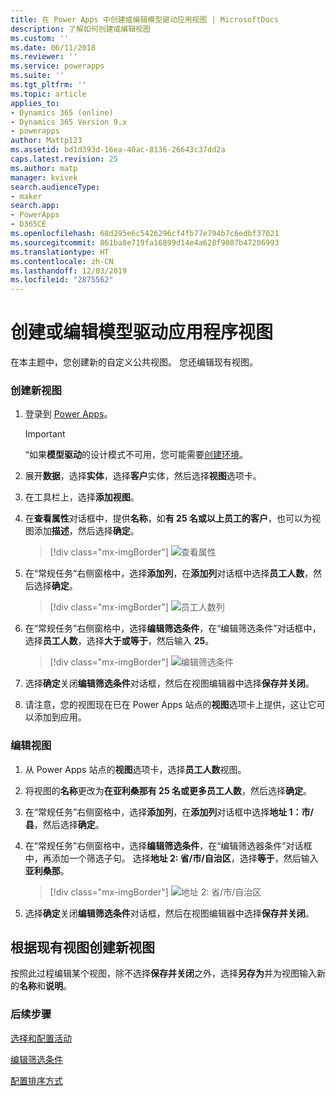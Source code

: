 ```yaml
---
title: 在 Power Apps 中创建或编辑模型驱动应用视图 | MicrosoftDocs
description: 了解如何创建或编辑视图
ms.custom: ''
ms.date: 06/11/2018
ms.reviewer: ''
ms.service: powerapps
ms.suite: ''
ms.tgt_pltfrm: ''
ms.topic: article
applies_to:
- Dynamics 365 (online)
- Dynamics 365 Version 9.x
- powerapps
author: Mattp123
ms.assetid: bd1d393d-16ea-40ac-8136-26643c37dd2a
caps.latest.revision: 25
ms.author: matp
manager: kvivek
search.audienceType:
- maker
search.app:
- PowerApps
- D365CE
ms.openlocfilehash: 68d295e6c5426296cf4fb77e794b7c6edbf37021
ms.sourcegitcommit: 861ba8e719fa16899d14e4a628f9087b47206993
ms.translationtype: HT
ms.contentlocale: zh-CN
ms.lasthandoff: 12/03/2019
ms.locfileid: "2875562"
---
```

# <a name="create-or-edit-a-model-driven-app-view"></a>创建或编辑模型驱动应用程序视图

<a name="BKMK_CreatingAndEditingViews"></a>   

 在本主题中，您创建新的自定义公共视图。 您还编辑现有视图。  
  
### <a name="create-a-new-view"></a>创建新视图  
  
1.  登录到 [Power Apps](https://make.powerapps.com/?utm_source=padocs&utm_medium=linkinadoc&utm_campaign=referralsfromdoc)。  

    

    > [!IMPORTANT]
    > “如果**模型驱动**的设计模式不可用，您可能需要[创建环境](https://docs.microsoft.com/powerapps/administrator/create-environment)。 

2.  展开**数据**，选择**实体**，选择**客户**实体，然后选择**视图**选项卡。 

3.  在工具栏上，选择**添加视图**。  

4.  在**查看属性**对话框中，提供**名称**，如**有 25 名或以上员工的客户**，也可以为视图添加**描述**，然后选择**确定**。

    > [!div class="mx-imgBorder"] 
    > ![查看属性](media/view-properties.png)
  
5.  在“常规任务”右侧窗格中，选择**添加列**，在**添加列**对话框中选择**员工人数**，然后选择**确定**。  

    > [!div class="mx-imgBorder"] 
    > ![员工人数列](media/column-no-employees.png)
  
6. 在“常规任务”右侧窗格中，选择**编辑筛选条件**，在“编辑筛选条件”对话框中，选择**员工人数**，选择**大于或等于**，然后输入 **25**。  

    > [!div class="mx-imgBorder"] 
    > ![编辑筛选条件](media/edit-filter-criteria.png)

7.  选择**确定**关闭**编辑筛选条件**对话框，然后在视图编辑器中选择**保存并关闭**。  
  
8.  请注意，您的视图现在已在 Power Apps 站点的**视图**选项卡上提供，这让它可以添加到应用。
  
### <a name="edit-a-view"></a>编辑视图  
  
1.  从 Power Apps 站点的**视图**选项卡，选择**员工人数**视图。
  
2.  将视图的**名称**更改为**在亚利桑那有 25 名或更多员工人数**，然后选择**确定**。  

3.  在“常规任务”右侧窗格中，选择**添加列**，在**添加列**对话框中选择**地址 1：市/县**，然后选择**确定**。  

4. 在“常规任务”右侧窗格中，选择**编辑筛选条件**，在“编辑筛选器条件”对话框中，再添加一个筛选子句。 选择**地址 2: 省/市/自治区**，选择**等于**，然后输入**亚利桑那**。 

    > [!div class="mx-imgBorder"] 
    > ![地址 2: 省/市/自治区](media/column-address-2-state.png)

5. 选择**确定**关闭**编辑筛选条件**对话框，然后在视图编辑器中选择**保存并关闭**。  
  

## <a name="create-a-new-view-from-an-existing-view"></a>根据现有视图创建新视图  
 按照此过程编辑某个视图，除不选择**保存并关闭**之外，选择**另存为**并为视图输入新的**名称**和**说明**。  
 
### <a name="next-steps"></a>后续步骤
[选择和配置活动](choose-and-configure-columns.md)  
  
[编辑筛选条件](edit-filter-criteria.md)  
  
[配置排序方式](configure-sorting.md)  
